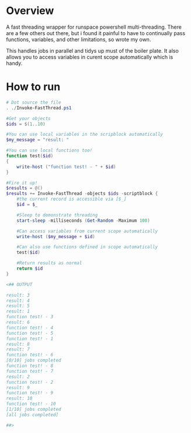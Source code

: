 # Overview
A fast threading wrapper for runspace powershell multi-threading.
There are a few others out there, but i found it painful to have to continually pass functions, variables, and other limitations, so wrote my own.

This handles jobs in parallel and tidys up must of the boiler plate.
It also allows you to access variables in curent scope automatically which is handy.

# How to run
```powershell
# Dot source the file
. ./Invoke-FastThread.ps1

#Get your objects
$ids = $(1..10)

#You can use local variables in the scripblock automatically
$my_message = "result: "

#You can use local functions too!
function test($id)
{
    write-host ("function test! - " + $id)
}

#Fire it up!
$results = @()
$results += Invoke-FastThread -objects $ids -scriptblock {
    #the current record is accessible via [$_]
    $id = $_

    #Sleep to demonstrate threading
    start-sleep -milliseconds (Get-Random -Maximum 100)

    #Can access variables from current scope automatically
    write-host ($my_message + $id)

    #Can also use functions defined in scope automatically
    test($id)

    #Return results as normal
    return $id
}

<## OUTPUT

result: 3
result: 4
result: 5
result: 1
function test! - 3
result: 6
function test! - 4
function test! - 5
function test! - 1
result: 8
result: 7
function test! - 6
[0/10] jobs completed
function test! - 8
function test! - 7
result: 2
function test! - 2
result: 9
function test! - 9
result: 10
function test! - 10
[1/10] jobs completed
[all jobs completed]

##>
```